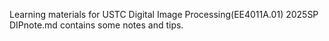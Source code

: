 Learning materials for USTC Digital Image Processing(EE4011A.01) 2025SP   
DIPnote.md contains some notes and tips.
